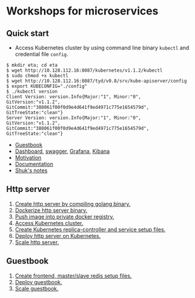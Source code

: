 # Workshops for microservices
## Quick start
- Access Kubernetes cluster by using command line binary `kubectl` and credential file `config`.
```
$ mkdir eta; cd eta
$ wget http://10.128.112.16:8087/kubernetes/v1.1.2/kubectl
$ sudo chmod +x kubectl
$ wget http://10.128.112.16:8087/tyd/v0.8/srv/kube-apiserver/config
$ export KUBECONFIG="./config"
$ ./kubectl version
Client Version: version.Info{Major:"1", Minor:"0", GitVersion:"v1.1.2", GitCommit:"388061f00f0d9e4d641f9ed4971c775e1654579d", GitTreeState:"clean"}
Server Version: version.Info{Major:"1", Minor:"0", GitVersion:"v1.1.2", GitCommit:"388061f00f0d9e4d641f9ed4971c775e1654579d", GitTreeState:"clean"}
```
- [Guestbook](http://10.128.112.16:30000/)
- [Dashboard](http://10.128.112.16:30022/), [swagger](https://10.128.112.16/swagger-ui/), [Grafana](http://10.128.112.16:30020/dashboard/db/kubernetes-cluster), [Kibana](http://10.128.112.16:30024/#/discover?_g=()&_a=(columns:!(_source),index:'logstash-*',interval:auto,query:(query_string:(analyze_wildcard:!t,query:'*')),sort:!('@timestamp',desc)))
- [Motivation](https://github.com/gosharplite/the-new-stack/blob/master/README.md#the-new-stack)
- [Documentation](http://kubernetes.io/v1.0/)
- [Shuk's notes](https://github.com/BizShuk/k8s_doc)

## Http server
1. [Create http server by compiling golang binary.](http-server/hs1.md)
2. [Dockerize http server binary.](http-server/hs2.md)
3. [Push image into private docker registry.](http-server/hs3.md)
4. [Access Kubernetes cluster.](http-server/hs4.md)
5. [Create Kubernetes replica-controller and service setup files.](http-server/hs5.md)
6. [Deploy http server on Kubernetes.](http-server/hs6.md)
7. [Scale http server.](http-server/hs7.md)

## Guestbook
1. [Create frontend, master/slave redis setup files.](guestbook/g1.md)
2. [Deploy guestbook.](guestbook/g2.md)
3. [Scale guestbook.](guestbook/g3.md)
